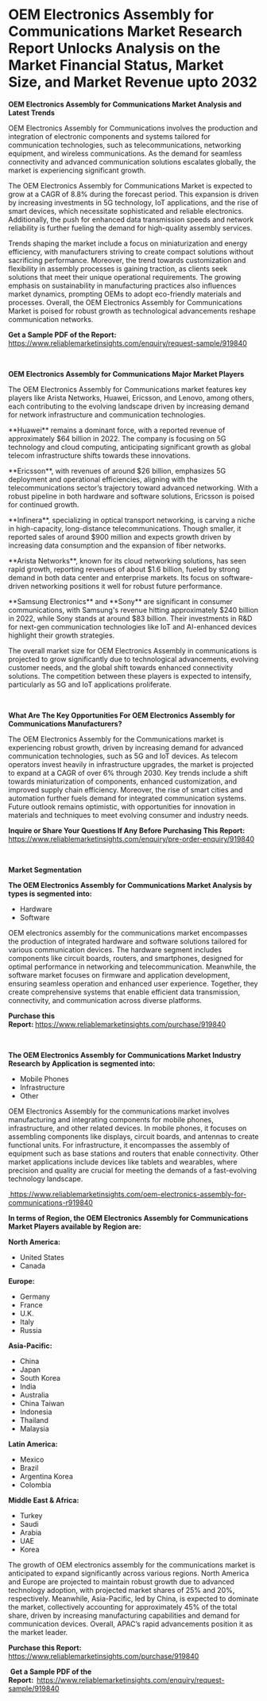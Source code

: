 <p><h1>OEM Electronics Assembly for Communications Market Research Report Unlocks Analysis on the Market Financial Status, Market Size, and Market Revenue upto 2032</h1></p><p><strong>OEM Electronics Assembly for Communications Market Analysis and Latest Trends</strong></p>
<p><p>OEM Electronics Assembly for Communications involves the production and integration of electronic components and systems tailored for communication technologies, such as telecommunications, networking equipment, and wireless communications. As the demand for seamless connectivity and advanced communication solutions escalates globally, the market is experiencing significant growth.</p><p>The OEM Electronics Assembly for Communications Market is expected to grow at a CAGR of 8.8% during the forecast period. This expansion is driven by increasing investments in 5G technology, IoT applications, and the rise of smart devices, which necessitate sophisticated and reliable electronics. Additionally, the push for enhanced data transmission speeds and network reliability is further fueling the demand for high-quality assembly services.</p><p>Trends shaping the market include a focus on miniaturization and energy efficiency, with manufacturers striving to create compact solutions without sacrificing performance. Moreover, the trend towards customization and flexibility in assembly processes is gaining traction, as clients seek solutions that meet their unique operational requirements. The growing emphasis on sustainability in manufacturing practices also influences market dynamics, prompting OEMs to adopt eco-friendly materials and processes. Overall, the OEM Electronics Assembly for Communications Market is poised for robust growth as technological advancements reshape communication networks.</p></p>
<p><strong>Get a Sample PDF of the Report:&nbsp;</strong> <a href="https://www.reliablemarketinsights.com/enquiry/request-sample/919840?utm_campaign=2643&utm_medium=2&utm_source=Github&utm_content=ia&utm_term=18042025&utm_id=oem-electronics-assembly-for-communications">https://www.reliablemarketinsights.com/enquiry/request-sample/919840</a></p>
<p>&nbsp;</p>
<p><strong>OEM Electronics Assembly for Communications Major Market Players</strong></p>
<p><p>The OEM Electronics Assembly for Communications market features key players like Arista Networks, Huawei, Ericsson, and Lenovo, among others, each contributing to the evolving landscape driven by increasing demand for network infrastructure and communication technologies. </p><p>**Huawei** remains a dominant force, with a reported revenue of approximately $64 billion in 2022. The company is focusing on 5G technology and cloud computing, anticipating significant growth as global telecom infrastructure shifts towards these innovations.</p><p>**Ericsson**, with revenues of around $26 billion, emphasizes 5G deployment and operational efficiencies, aligning with the telecommunications sector’s trajectory toward advanced networking. With a robust pipeline in both hardware and software solutions, Ericsson is poised for continued growth.</p><p>**Infinera**, specializing in optical transport networking, is carving a niche in high-capacity, long-distance telecommunications. Though smaller, it reported sales of around $900 million and expects growth driven by increasing data consumption and the expansion of fiber networks.</p><p>**Arista Networks**, known for its cloud networking solutions, has seen rapid growth, reporting revenues of about $1.6 billion, fueled by strong demand in both data center and enterprise markets. Its focus on software-driven networking positions it well for robust future performance.</p><p>**Samsung Electronics** and **Sony** are significant in consumer communications, with Samsung's revenue hitting approximately $240 billion in 2022, while Sony stands at around $83 billion. Their investments in R&D for next-gen communication technologies like IoT and AI-enhanced devices highlight their growth strategies.</p><p>The overall market size for OEM Electronics Assembly in communications is projected to grow significantly due to technological advancements, evolving customer needs, and the global shift towards enhanced connectivity solutions. The competition between these players is expected to intensify, particularly as 5G and IoT applications proliferate.</p></p>
<p>&nbsp;</p>
<p><strong>What Are The Key Opportunities For OEM Electronics Assembly for Communications Manufacturers?</strong></p>
<p><p>The OEM Electronics Assembly for the Communications market is experiencing robust growth, driven by increasing demand for advanced communication technologies, such as 5G and IoT devices. As telecom operators invest heavily in infrastructure upgrades, the market is projected to expand at a CAGR of over 6% through 2030. Key trends include a shift towards miniaturization of components, enhanced customization, and improved supply chain efficiency. Moreover, the rise of smart cities and automation further fuels demand for integrated communication systems. Future outlook remains optimistic, with opportunities for innovation in materials and techniques to meet evolving consumer and industry needs.</p></p>
<p><strong>Inquire or Share Your Questions If Any Before Purchasing This Report:</strong> <a href="https://www.reliablemarketinsights.com/enquiry/pre-order-enquiry/919840?utm_campaign=2643&utm_medium=2&utm_source=Github&utm_content=ia&utm_term=18042025&utm_id=oem-electronics-assembly-for-communications">https://www.reliablemarketinsights.com/enquiry/pre-order-enquiry/919840</a></p>
<p>&nbsp;</p>
<p><strong>Market Segmentation</strong></p>
<p><strong>The OEM Electronics Assembly for Communications Market Analysis by types is segmented into:</strong></p>
<p><ul><li>Hardware</li><li>Software</li></ul></p>
<p><p>OEM electronics assembly for the communications market encompasses the production of integrated hardware and software solutions tailored for various communication devices. The hardware segment includes components like circuit boards, routers, and smartphones, designed for optimal performance in networking and telecommunication. Meanwhile, the software market focuses on firmware and application development, ensuring seamless operation and enhanced user experience. Together, they create comprehensive systems that enable efficient data transmission, connectivity, and communication across diverse platforms.</p></p>
<p><strong>Purchase this Report:&nbsp;</strong><a href="https://www.reliablemarketinsights.com/purchase/919840?utm_campaign=2643&utm_medium=2&utm_source=Github&utm_content=ia&utm_term=18042025&utm_id=oem-electronics-assembly-for-communications">https://www.reliablemarketinsights.com/purchase/919840</a></p>
<p>&nbsp;</p>
<p><strong>The OEM Electronics Assembly for Communications Market Industry Research by Application is segmented into:</strong></p>
<p><ul><li>Mobile Phones</li><li>Infrastructure</li><li>Other</li></ul></p>
<p><p>OEM Electronics Assembly for the communications market involves manufacturing and integrating components for mobile phones, infrastructure, and other related devices. In mobile phones, it focuses on assembling components like displays, circuit boards, and antennas to create functional units. For infrastructure, it encompasses the assembly of equipment such as base stations and routers that enable connectivity. Other market applications include devices like tablets and wearables, where precision and quality are crucial for meeting the demands of a fast-evolving technology landscape.</p></p>
<p><a href="https://www.reliablemarketinsights.com/oem-electronics-assembly-for-communications-r919840?utm_campaign=2643&utm_medium=2&utm_source=Github&utm_content=ia&utm_term=18042025&utm_id=oem-electronics-assembly-for-communications">&nbsp;https://www.reliablemarketinsights.com/oem-electronics-assembly-for-communications-r919840</a></p>
<p><strong>In terms of Region, the OEM Electronics Assembly for Communications Market Players available by Region are:</strong></p>
<p>
    <p> <strong> North America: </strong>
        <ul>
            <li>United States</li>
            <li>Canada</li>
        </ul>
        </p> 
    <p> <strong> Europe: </strong>
        <ul>
            <li>Germany</li>
            <li>France</li>
            <li>U.K.</li>
            <li>Italy</li>
            <li>Russia</li>
        </ul>
        </p> 
    <p> <strong> Asia-Pacific: </strong>
        <ul>
            <li>China</li>
            <li>Japan</li>
            <li>South Korea</li>
            <li>India</li>
            <li>Australia</li>
            <li>China Taiwan</li>
            <li>Indonesia</li>
            <li>Thailand</li>
            <li>Malaysia</li>
        </ul>
        </p> 
    <p> <strong> Latin America: </strong>
        <ul>
            <li>Mexico</li>
            <li>Brazil</li>
            <li>Argentina Korea</li>
            <li>Colombia</li>
        </ul>
        </p> 
    <p> <strong> Middle East & Africa: </strong>
        <ul>
            <li>Turkey</li>
            <li>Saudi</li>
            <li>Arabia</li>
            <li>UAE</li>
            <li>Korea</li>
        </ul>
    </p>
    </p>
<p><p>The growth of OEM electronics assembly for the communications market is anticipated to expand significantly across various regions. North America and Europe are projected to maintain robust growth due to advanced technology adoption, with projected market shares of 25% and 20%, respectively. Meanwhile, Asia-Pacific, led by China, is expected to dominate the market, collectively accounting for approximately 45% of the total share, driven by increasing manufacturing capabilities and demand for communication devices. Overall, APAC’s rapid advancements position it as the market leader.</p></p>
<p><strong>Purchase this Report: </strong><a href="https://www.reliablemarketinsights.com/purchase/919840?utm_campaign=2643&utm_medium=2&utm_source=Github&utm_content=ia&utm_term=18042025&utm_id=oem-electronics-assembly-for-communications">https://www.reliablemarketinsights.com/purchase/919840</a></p>
<p>&nbsp;<strong>Get a Sample PDF of the Report:&nbsp;&nbsp;</strong><a href="https://www.reliablemarketinsights.com/enquiry/request-sample/919840?utm_campaign=2643&utm_medium=2&utm_source=Github&utm_content=ia&utm_term=18042025&utm_id=oem-electronics-assembly-for-communications">https://www.reliablemarketinsights.com/enquiry/request-sample/919840</a></p>
<p><strong></strong></p>
<p><p></p><p></p><p></p></p>